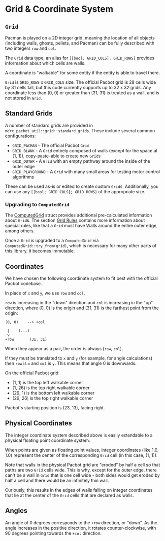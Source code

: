 # Grid & Coordinate System

## `Grid`

Pacman is played on a 2D integer grid, meaning the location of all objects 
(including walls, ghosts, pellets, and Pacman) can be fully described with 
two integers `row` and `col`. 

The `Grid` data type, an alias for `[[bool; GRID_COLS]; GRID_ROWS]` provides information about which cells are walls.

A coordinate is "walkable" for some entity if the entity is able to travel there.

`Grid` is `GRID_ROWS` x `GRID_COLS` size. The official Pacbot grid
is 28 cells wide by 31 cells tall, but this code currently supports up to 32 x 32 grids.
Any coordinate less than (0, 0) or greater than (31, 31) is treated as a wall, and is not stored in `Grid`.

## Standard Grids

A number of standard grids are provided in `mdrc_pacbot_util::grid::standard_grids`. These include several
common configurations:
- `GRID_PACMAN` - The official Pacbot `Grid`
- `GRID_BLANK` - A `Grid` entirely composed of walls (except for the space at (1, 1)), copy-paste-able to create new `Grid`s
- `GRID_OUTER` - A `Grid` with an empty pathway around the inside of the outer edge
- `GRID_PLAYGROUND` - A `Grid` with many small areas for testing motor control algorithms

These can be used as-is or edited to create custom `Grid`s. 
Additionally, you can use any `[[bool; GRID_COLS]; GRID_ROWS]` of the appropriate size.

### Upgrading to `ComputedGrid`

The [ComputedGrid](./computed_grid.md) struct provides additional pre-calculated information about `Grid`s.
The section [Grid Rules](./computed_grid.md#grid-rules) contains more information about special rules, like that a `Grid` must have 
Walls around the entire outer edge, among others.

Once a `Grid` is upgraded to a `ComputedGrid` via `ComputedGrid::try_from(grid)`, which is necessary for many other parts of this library, it becomes
immutable.

## Coordinates

We have chosen the following coordinate system to fit best with the official Pacbot codebase.

In place of `x` and `y`, we use `row` and `col`.

`row` is increasing in the "down" direction and `col` is increasing in the "up" direction, 
where (0, 0) is the origin and (31, 31) is the farthest point from the origin:

```ignore
(0, 0)    --> +col
       
 |    (...)
 v
+row       (31, 31)
```

When they appear as a pair, the order is always (`row`, `col`).

If they must be translated to `x` and `y` (for example, for angle calculations) then `row` is `x` and `col` is `y`.
This means that angle 0 is downwards.

On the official Pacbot grid:

- (1, 1)   is the top    left  walkable corner
- (1, 26)  is the top    right walkable corner
- (29, 1)  is the bottom left  walkable corner
- (29, 26) is the top    right walkable corner

Pacbot's starting position is (23, 13), facing right.

## Physical Coordinates

The integer coordinate system described above is easily extendable to a physical floating point
coordinate system.

When points are given as floating point values, integer coordinates (like 1.0, 1.0) represent
the center of the corresponding `Grid` cell (in this case, (1, 1)).

Note that walls in the physical Pacbot grid are "eroded" by half a cell so that paths are two
`Grid` cells wide. This is why, except for the outer edge, there can't be a wall in `Grid` that is one cell 
wide - both sides would get eroded by half a cell and there would be an infinitely thin wall.

Curiously, this results in the edges of walls falling on integer coordinates that lie at the center
of the `Grid` cells that are declared as walls.

## Angles

An angle of 0 degrees corresponds to the `+row` direction, or "down". As the angle increases in the positive direction, 
it rotates counter-clockwise, with 90 degrees pointing towards the `+col` direction.



